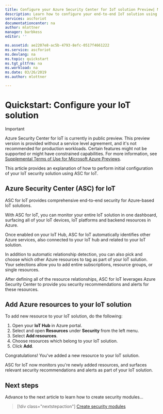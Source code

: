 ```yaml
---
title: Configure your Azure Security Center for IoT solution Preview| Microsoft Docs
description: Learn how to configure your end-to-end IoT solution using Azure Security Center for IoT.
services: ascforiot
documentationcenter: na
author: mlottner
manager: barbkess
editor: ''

ms.assetid: ae2207e8-ac5b-4793-8efc-0517f4661222
ms.service: ascforiot
ms.devlang: na
ms.topic: quickstart
ms.tgt_pltfrm: na
ms.workload: na
ms.date: 03/26/2019
ms.author: mlottner

---
```

# Quickstart: Configure your IoT solution

> [!IMPORTANT]
> Azure Security Center for IoT is currently in public preview.
> This preview version is provided without a service level agreement, and it's not recommended for production workloads. Certain features might not be supported or might have constrained capabilities. 
> For more information, see [Supplemental Terms of Use for Microsoft Azure Previews](https://azure.microsoft.com/support/legal/preview-supplemental-terms/).

This article provides an explanation of how to perform initial configuration of your IoT security solution using ASC for IoT. 

## Azure Security Center (ASC) for IoT

ASC for IoT provides comprehensive end-to-end security for Azure-based IoT solutions.

With ASC for IoT, you can monitor your entire IoT solution in one dashboard, surfacing all of your IoT devices, IoT platforms and backend resources in Azure.

Once enabled on your IoT Hub, ASC for IoT automatically identifies other Azure services, also connected to your IoT hub and related to your IoT solution.

In addition to automatic relationship detection, you can also pick and choose which other Azure resources to tag as part of your IoT solution.
Your selections allow you to add entire subscriptions, resource groups, or single resources.

After defining all of the resource relationships, ASC for IoT leverages Azure Security Center to provide you security recommendations and alerts for these resources.

## Add Azure resources to your IoT solution

To add new resource to your IoT solution, do the following: 

1. Open your **IoT Hub** in Azure portal. 
2. Select and open **Resources** under **Security** from the left menu. 
3. Select **Add resources**.
4. Choose resources which belong to your IoT solution.
5. Click **Add**. 

Congratulations! You've added a new resource to your IoT solution.

ASC for IoT now monitors you're newly added resources, and surfaces relevant security recommendations and alerts as part of your IoT solution.

## Next steps

Advance to the next article to learn how to create security modules...

> [!div class="nextstepaction"]
> [Create security modules](quickstart-create-security-twin.md)